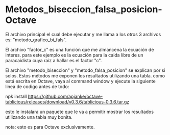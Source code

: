 # Metodos_biseccion_falsa_posicion-Octave

El archivo principal el cual debe ejecutar y me llama a los otros 3 archivos es: "metodo_grafico_bi_fals".

El archivo "factor_c" es una función que me almancena la ecuación de interes. para este ejemplo es la ecuación para la caida libre de un paracaidista
cuya raiz a hallar es el factor "c".

El archivo "metodo_biseccion" y "metodo_falsa_posicion" se explican por si solos. Estos métodos me exponen los resultados utilizando una tabla.
como está escrita en Octave, vaya al command window y ejecute la siguiente linea de codigo antes de todo:

npk install https://github.com/apjanke/octave-tablicious/releases/download/v0.3.6/tablicious-0.3.6.tar.gz

esto le instalara un paquete que le va a permitir mostrar los resultados utilizando una tabla muy bonita.

nota: esto es para Octave exclusivamente. 
